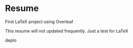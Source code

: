 # Resume

First LaTeX project using Overleaf

This resume will not updated frequently. Just a test for LaTeX

deplo
